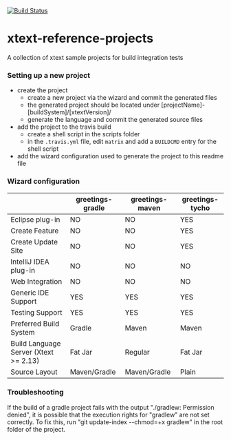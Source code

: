 [![Build Status](https://travis-ci.org/itemis/xtext-reference-projects.svg?branch=master)](https://travis-ci.org/itemis/xtext-reference-projects)

# xtext-reference-projects
A collection of xtext sample projects for build integration tests

### Setting up a new project

- create the project 
  - create a new project via the wizard and commit the generated files
  - the generated project should be located under [projectName]-[buildSystem]/[xtextVersion]/
  - generate the language and commit the generated source files
- add the project to the travis build
  - create a shell script in the scripts folder
  - in the `.travis.yml` file, edit `matrix` and add a `BUILDCMD` entry for the shell script
- add the wizard configuration used to generate the project to this readme file

### Wizard configuration



|                                       | greetings-gradle | greetings-maven | greetings-tycho |
|---------------------------------------|------------------|-----------------|-----------------|
| Eclipse plug-in                       | NO               | NO              | YES             |
| Create Feature                        | NO               | NO              | YES             |
| Create Update Site                    | NO               | NO              | YES             |
| IntelliJ IDEA plug-in                 | NO               | NO              | NO              |
| Web Integration                       | NO               | NO              | NO              |
| Generic IDE Support                   | YES              | YES             | YES             |
| Testing Support                       | YES              | YES             | YES             |
| Preferred Build System                | Gradle           | Maven           | Maven           |
| Build Language Server (Xtext >= 2.13) | Fat Jar          | Regular         | Fat Jar         |
| Source Layout                         | Maven/Gradle     | Maven/Gradle    | Plain           |
  
### Troubleshooting
  
If the build of a gradle project fails with the output "./gradlew: Permission denied", it is possible that the execution rights for "gradlew" are not set correctly. To fix this, run "git update-index --chmod=+x gradlew" in the root folder of the project.